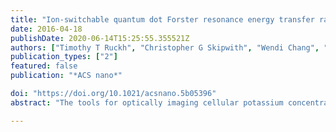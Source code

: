 ```yaml
---
title: "Ion-switchable quantum dot Forster resonance energy transfer rates in ratiometric potassium sensors"
date: 2016-04-18
publishDate: 2020-06-14T15:25:55.355521Z
authors: ["Timothy T Ruckh", "Christopher G Skipwith", "Wendi Chang", "Alexander W Senko", "Vladimir Bulovic", "Polina Anikeeva", "Heather A Clark"]
publication_types: ["2"]
featured: false
publication: "*ACS nano*"

doi: "https://doi.org/10.1021/acsnano.5b05396"
abstract: "The tools for optically imaging cellular potassium concentrations in real-time are currently limited to a small set of molecular indicator dyes. Quantum dot-based nanosensors are more photostable and tunable than organic indicators, but previous designs have fallen short in size, sensitivity, and selectivity. Here, we introduce a small, sensitive, and selective nanosensor for potassium measurements. A dynamic quencher modulates the fluorescence emitted by two different quantum dot species to produce a ratiometric signal. We characterized the potassium-modulated sensor properties and investigated the photonic interactions within the sensors. The quencher’s protonation changes in response to potassium, which modulates its Förster radiative energy transfer rate and the corresponding interaction radii with each quantum dot species. The nanosensors respond to changes in potassium concentrations typical of the cellular environment and thus provide a promising tool for imaging potassium fluxes during biological events."

---
```


